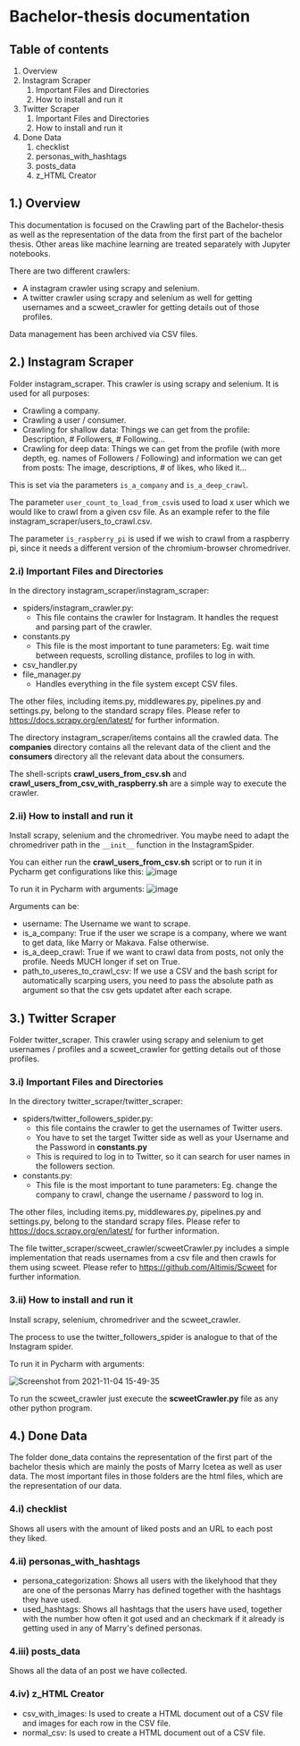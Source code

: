 # Bachelor-thesis documentation

## Table of contents
1. Overview
2. Instagram Scraper
   1. Important Files and Directories
   2. How to install and run it
3. Twitter Scraper
   1. Important Files and Directories
   2. How to install and run it
4. Done Data
   1. checklist
   2. personas_with_hashtags
   3. posts_data
   4. z_HTML Creator


## 1.) Overview
This documentation is focused on the Crawling part of the Bachelor-thesis as well as the representation of the data from the first part of the bachelor thesis. Other areas like machine learning are treated separately with Jupyter notebooks.  

There are two different crawlers: 
- A instagram crawler using scrapy and selenium.
- A twitter crawler using scrapy and selenium as well for getting usernames and a scweet_crawler for 
getting details out of those profiles.

Data management has been archived via CSV files.

## 2.) Instagram Scraper
Folder instagram_scraper.
This crawler is using scrapy and selenium. It is used for all purposes:
- Crawling a company.
- Crawling a user / consumer.
- Crawling for shallow data: Things we can get from the profile: Description, # Followers, # Following...
- Crawling for deep data: Things we can get from the profile (with more depth, eg. names of Followers / Following) and information we can get from posts: The image, descriptions, # of likes, who liked it...

This is set via the parameters ```is_a_company``` and ```is_a_deep_crawl```.

The parameter ```user_count_to_load_from_csv```is used to load x user which we would like to crawl from a given csv file. As an example refer to the file instagram_scraper/users_to_crawl.csv.

The parameter ```is_raspberry_pi``` is used if we wish to crawl from a raspberry pi, since it needs a different version of the chromium-browser chromedriver.

### 2.i) Important Files and Directories
In the directory instagram_scraper/instagram_scraper:  
- spiders/instagram_crawler.py:
  - This file contains the crawler for Instagram. It handles the request and parsing part of the crawler.
- constants.py
  - This file is the most important to tune parameters: Eg. wait time between requests, scrolling distance, profiles to log in with.
- csv_handler.py
- file_manager.py
  - Handles everything in the file system except CSV files. 

The other files, including items.py, middlewares.py, pipelines.py and settings.py, belong to the standard scrapy files. Please refer to https://docs.scrapy.org/en/latest/ for further information.

The directory instagram_scraper/items contains all the crawled data. The **companies** directory contains all the relevant data of the client and the **consumers** directory all the relevant data about the consumers.

The shell-scripts **crawl_users_from_csv.sh** and **crawl_users_from_csv_with_raspberry.sh** are a simple way to execute the crawler. 

### 2.ii) How to install and run it
Install scrapy, selenium and the chromedriver.
You maybe need to adapt the chromedriver path in the ```__init__``` function in the InstagramSpider.

You can either run the **crawl_users_from_csv.sh** script or to run it in Pycharm get configurations like this: 
![image](https://user-images.githubusercontent.com/53307237/129472345-02f5f040-1ee5-4eef-af74-6181e8f059bf.png)

To run it in Pycharm with arguments:
![image](https://user-images.githubusercontent.com/53307237/129472352-99c67a38-3634-46cd-bbb8-0287847615c1.png)

Arguments can be:
- username: The Username we want to scrape.
- is_a_company: True if the user we scrape is a company, where we want to get data, like Marry or Makava. False otherwise.
- is_a_deep_crawl: True if we want to crawl data from posts, not only the profile. Needs MUCH longer if set on True.
- path_to_useres_to_crawl_csv: If we use a CSV and the bash script for automatically scarping users, you need to pass the absolute path as argument so that the csv gets updatet after each scrape.



## 3.) Twitter Scraper
Folder twitter_scraper.
This crawler using scrapy and selenium to get usernames / profiles and a scweet_crawler for 
getting details out of those profiles.

### 3.i) Important Files and Directories
In the directory twitter_scraper/twitter_scraper:  
- spiders/twitter_followers_spider.py:
    - this file contains the crawler to get the usernames of Twitter users. 
    - You have to set the target Twitter side as well as your Username and the Password in **constants.py** 
    - This is required to log in to Twitter, so it can search for user names in the followers section.
- constants.py:
  - This file is the most important to tune parameters: Eg. change the company to crawl, change the username / password to log in.

The other files, including items.py, middlewares.py, pipelines.py and settings.py, belong to the standard scrapy files. Please refer to https://docs.scrapy.org/en/latest/ for further information.

The file twitter_scraper/scweet_crawler/scweetCrawler.py includes a simple implementation that reads usernames from a csv file and then crawls for them using scweet. Please refer to https://github.com/Altimis/Scweet for further information.


### 3.ii) How to install and run it
Install scrapy, selenium, chromedriver and the scweet_crawler. 

The process to use the twitter_followers_spider is analogue to that of the Instagram spider. 

To run it in Pycharm with arguments:

![Screenshot from 2021-11-04 15-49-35](https://user-images.githubusercontent.com/53307237/140335992-1779b723-1d10-4286-9e3f-f4c108a7bd55.png)

To run the scweet_crawler just execute the **scweetCrawler.py** file as any other python program.


## 4.) Done Data
The folder done_data contains the representation of the first part of the bachelor thesis which are mainly the posts of Marry Icetea as well as user data. The most important files in those folders are the html files, which are the representation of our data.
### 4.i) checklist
Shows all users with the amount of liked posts and an URL to each post they liked.
### 4.ii) personas_with_hashtags
- persona_categorization: Shows all users with the likelyhood that they are one of the personas Marry has defined together with the hashtags they have used.
- used_hashtags: Shows all hashtags that the users have used, together with the number how often it got used and an checkmark if it already is getting used in any of Marry's defined personas.
### 4.iii) posts_data
Shows all the data of an post we have collected. 
### 4.iv) z_HTML Creator
- csv_with_images: Is used to create a HTML document out of a CSV file and images for each row in the CSV file.
- normal_csv: Is used to create a HTML document out of a CSV file.










